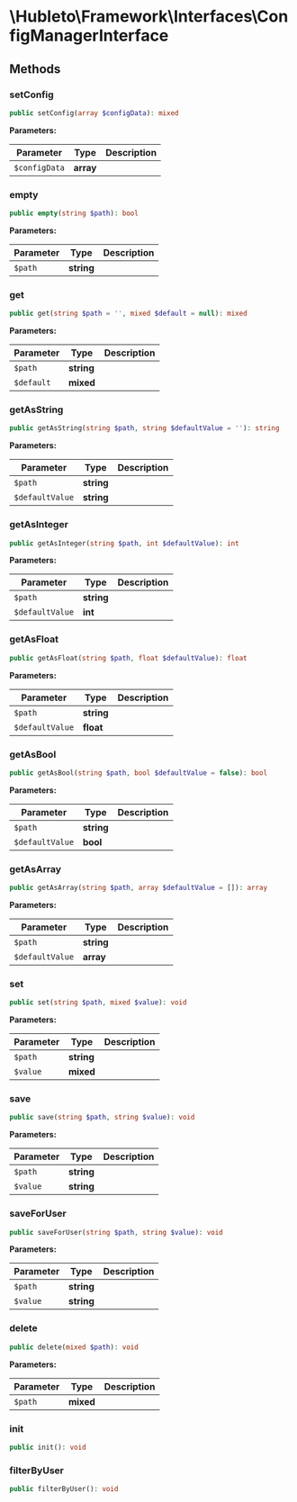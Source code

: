 
# \Hubleto\Framework\Interfaces\ConfigManagerInterface

## Methods

### setConfig

```php
public setConfig(array $configData): mixed
```

**Parameters:**

| Parameter     | Type      | Description |
|---------------|-----------|-------------|
| `$configData` | **array** |             |


### empty

```php
public empty(string $path): bool
```

**Parameters:**

| Parameter | Type       | Description |
|-----------|------------|-------------|
| `$path`   | **string** |             |


### get

```php
public get(string $path = '', mixed $default = null): mixed
```

**Parameters:**

| Parameter  | Type       | Description |
|------------|------------|-------------|
| `$path`    | **string** |             |
| `$default` | **mixed**  |             |


### getAsString

```php
public getAsString(string $path, string $defaultValue = ''): string
```

**Parameters:**

| Parameter       | Type       | Description |
|-----------------|------------|-------------|
| `$path`         | **string** |             |
| `$defaultValue` | **string** |             |


### getAsInteger

```php
public getAsInteger(string $path, int $defaultValue): int
```

**Parameters:**

| Parameter       | Type       | Description |
|-----------------|------------|-------------|
| `$path`         | **string** |             |
| `$defaultValue` | **int**    |             |


### getAsFloat

```php
public getAsFloat(string $path, float $defaultValue): float
```

**Parameters:**

| Parameter       | Type       | Description |
|-----------------|------------|-------------|
| `$path`         | **string** |             |
| `$defaultValue` | **float**  |             |


### getAsBool

```php
public getAsBool(string $path, bool $defaultValue = false): bool
```

**Parameters:**

| Parameter       | Type       | Description |
|-----------------|------------|-------------|
| `$path`         | **string** |             |
| `$defaultValue` | **bool**   |             |


### getAsArray

```php
public getAsArray(string $path, array $defaultValue = []): array
```

**Parameters:**

| Parameter       | Type       | Description |
|-----------------|------------|-------------|
| `$path`         | **string** |             |
| `$defaultValue` | **array**  |             |


### set

```php
public set(string $path, mixed $value): void
```

**Parameters:**

| Parameter | Type       | Description |
|-----------|------------|-------------|
| `$path`   | **string** |             |
| `$value`  | **mixed**  |             |


### save

```php
public save(string $path, string $value): void
```

**Parameters:**

| Parameter | Type       | Description |
|-----------|------------|-------------|
| `$path`   | **string** |             |
| `$value`  | **string** |             |


### saveForUser

```php
public saveForUser(string $path, string $value): void
```

**Parameters:**

| Parameter | Type       | Description |
|-----------|------------|-------------|
| `$path`   | **string** |             |
| `$value`  | **string** |             |


### delete

```php
public delete(mixed $path): void
```

**Parameters:**

| Parameter | Type      | Description |
|-----------|-----------|-------------|
| `$path`   | **mixed** |             |


### init

```php
public init(): void
```


### filterByUser

```php
public filterByUser(): void
```

